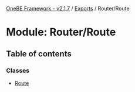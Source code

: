 [OneBE Framework - v2.1.7](../README.md) / [Exports](../modules.md) / Router/Route

# Module: Router/Route

## Table of contents

### Classes

- [Route](../classes/Router_Route.Route.md)
